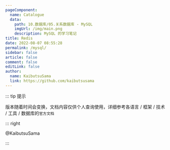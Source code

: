```yaml
---
pageComponent:
  name: Catalogue
  data:
    path: 10.数据库/05.关系数据库 - MySQL
    imgUrl: /img/main.png
    description: MySQL 的学习笔记
title: Redis
date: 2022-08-07 08:55:28
permalink: /mysql/
sidebar: false
article: false
comment: false
editLink: false
author:
  name: KaibutsuSama
  link: https://github.com/kaibutsusama
---
```


::: tip 提示

版本随着时间会变换，文档内容仅供个人查询使用，详细参考各语言 / 框架 / 技术 / 工具 / 数据库的`官方文档`

::: right

@KaibutsuSama

:::